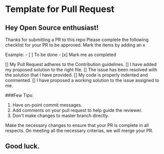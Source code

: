 # Template for Pull Request

## Hey Open Source enthusiast! 
Thanks for submitting a PR to this repo Please complete the following checklist for your PR to be approved. Mark the items by adding an x

Example: - [ ] To be done
         - [x] Mark me as completed


[] My Pull Request adheres to the Contribution guidelines.
[] I have added my proposed solution to the right file.
[] The issue has been resolved with the solution that I have provided.
[] My code is properly indented and commented.
[] I have proposed a working solution to the issue assigned to me.

###Few Tips:
1. Have on-point commit messages.
2. Add comments on your pull request to help guide the reviewer.
3. Don't make changes to master branch directly. 

Make the necessary changes to ensure that your PR is complete in all respects. On meeting all the necessary criterias, we will merge your PR.

## Good luck. 
